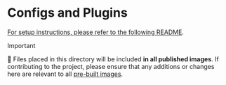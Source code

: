 # Configs and Plugins

[For setup instructions, please refer to the following README](../../config/README.md).

> [!IMPORTANT]
> 🔧 Files placed in this directory will be included **in all published images**.
> If contributing to the project, please ensure that any additions or changes here are relevant to all [pre-built images](../../README.md).

